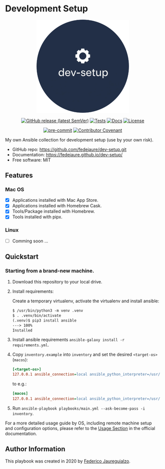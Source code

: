 # Development Setup

<div markdown="span" align="center">

<figure>
    <img src="docs/assets/logo.png" onerror="this.onerror=null;this.src='../assets/logo.png'" width="300" />
</figure>

[![GitHub release (latest SemVer)](https://img.shields.io/github/v/release/fedejaure/dev-setup?logo=github)](https://github.com/fedejaure/dev-setup/releases)
[![Tests](https://github.com/fedejaure/dev-setup/workflows/tests/badge.svg)](https://github.com/fedejaure/dev-setup/actions?workflow=tests)
[![Docs](https://github.com/fedejaure/dev-setup/workflows/docs/badge.svg)](https://fedejaure.github.io/dev-setup/)
[![License](https://img.shields.io/badge/license-MIT-brightgreen)](https://opensource.org/licenses/MIT)

[![pre-commit](https://img.shields.io/badge/pre--commit-enabled-brightgreen?logo=pre-commit&logoColor=white)](https://github.com/pre-commit/pre-commit)
[![Contributor Covenant](https://img.shields.io/badge/Contributor%20Covenant-2.0-4baaaa.svg)](https://www.contributor-covenant.org/version/2/0/code_of_conduct/)

</div>

My own Ansible collection for development setup (use by your own risk).

* GitHub repo: <https://github.com/fedejaure/dev-setup.git>
* Documentation: <https://fedejaure.github.io/dev-setup/>
* Free software: MIT

## Features

### Mac OS

- [x] Applications installed with Mac App Store.
- [x] Applications installed with Homebrew Cask.
- [x] Tools/Package installed with Homebrew.
- [x] Tools installed with pipx.

### Linux

- [ ] Comming soon ...

## Quickstart

### Starting from a brand-new machine.

1. Download this repository to your local drive.

3. Install requirements:

    Create a temporary virtualenv, activate the virtualenv and install ansible:

    <!-- termynal -->

    ```console
    $ /usr/bin/python3 -m venv .venv
    $ . .venv/bin/activate
    (.venv)$ pip3 install ansible
    ---> 100%
    Installed
    ```

4. Install ansible requirements `ansible-galaxy install -r requirements.yml`.

5. Copy `inventory.example` into `inventory` and set the desired `<target-os>` (`macos`):

    ```ini
    [<target-os>]
    127.0.0.1 ansible_connection=local ansible_python_interpreter=/usr/bin/python3
    ```

    to e.g.:

    ```ini
    [macos]
    127.0.0.1 ansible_connection=local ansible_python_interpreter=/usr/bin/python3
    ```

6. Run `ansible-playbook playbooks/main.yml --ask-become-pass -i inventory`.

For a more detailed usage guide by OS, including remote machine setup and configuration options,
please refer to the [Usage Section](http://fedejaure.github.io/dev-setup/usage/) in the official documentation.

## Author Information

This playbook was created in 2020 by [Federico Jaureguialzo][fedejaure].

[fedejaure]: https://github.com/fedejaure
